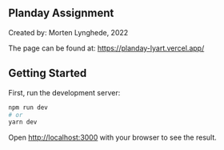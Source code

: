 ## Planday Assignment

Created by: Morten Lynghede, 2022

The page can be found at: https://planday-lyart.vercel.app/

## Getting Started

First, run the development server:

```bash
npm run dev
# or
yarn dev
```

Open [http://localhost:3000](http://localhost:3000) with your browser to see the result.
